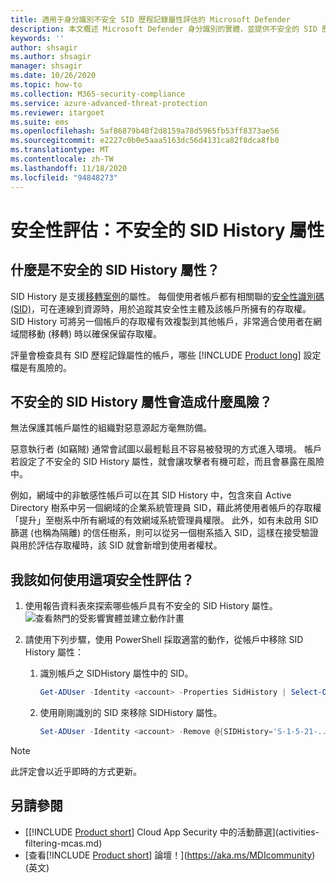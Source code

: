 ```yaml
---
title: 適用于身分識別不安全 SID 歷程記錄屬性評估的 Microsoft Defender
description: 本文概述 Microsoft Defender 身分識別的實體，並提供不安全的 SID 歷程記錄屬性身分識別安全性狀態評估報告。
keywords: ''
author: shsagir
ms.author: shsagir
manager: shsagir
ms.date: 10/26/2020
ms.topic: how-to
ms.collection: M365-security-compliance
ms.service: azure-advanced-threat-protection
ms.reviewer: itargoet
ms.suite: ems
ms.openlocfilehash: 5af86879b48f2d8159a78d5965fb53ff8373ae56
ms.sourcegitcommit: e2227c0b0e5aaa5163dc56d4131ca82f8dca8fb0
ms.translationtype: MT
ms.contentlocale: zh-TW
ms.lasthandoff: 11/18/2020
ms.locfileid: "94848273"
---
```

# <a name="security-assessment-unsecure-sid-history-attributes"></a>安全性評估：不安全的 SID History 屬性

## <a name="what-is-an-unsecure-sid-history-attribute"></a>什麼是不安全的 SID History 屬性？

SID History 是支援[移轉案例](/previous-versions/windows/it-pro/windows-server-2003/cc779590(v=ws.10))的屬性。 每個使用者帳戶都有相關聯的[安全性識別碼 (SID)](/windows/win32/secauthz/security-identifiers)，可在連線到資源時，用於追蹤其安全性主體及該帳戶所擁有的存取權。 SID History 可將另一個帳戶的存取權有效複製到其他帳戶，非常適合使用者在網域間移動 (移轉) 時以確保保留存取權。

評量會檢查具有 SID 歷程記錄屬性的帳戶，哪些 [!INCLUDE [Product long](includes/product-long.md)] 設定檔是有風險的。

## <a name="what-risk-does-unsecure-sid-history-attribute-pose"></a>不安全的 SID History 屬性會造成什麼風險？

無法保護其帳戶屬性的組織對惡意源起方毫無防備。

惡意執行者 (如竊賊) 通常會試圖以最輕鬆且不容易被發現的方式進入環境。 帳戶若設定了不安全的 SID History 屬性，就會讓攻擊者有機可趁，而且會暴露在風險中。

例如，網域中的非敏感性帳戶可以在其 SID History 中，包含來自 Active Directory 樹系中另一個網域的企業系統管理員 SID，藉此將使用者帳戶的存取權「提升」至樹系中所有網域的有效網域系統管理員權限。 此外，如有未啟用 SID 篩選 (也稱為隔離) 的信任樹系，則可以從另一個樹系插入 SID，這樣在接受驗證與用於評估存取權時，該 SID 就會新增到使用者權杖。

## <a name="how-do-i-use-this-security-assessment"></a>我該如何使用這項安全性評估？

1. 使用報告資料表來探索哪些帳戶具有不安全的 SID History 屬性。
    ![查看熱門的受影響實體並建立動作計畫](media/cas-isp-unsecure-sid-history-attribute-1.png)
1. 請使用下列步驟，使用 PowerShell 採取適當的動作，從帳戶中移除 SID History 屬性：

    1. 識別帳戶之 SIDHistory 屬性中的 SID。

        ```powershell
        Get-ADUser -Identity <account> -Properties SidHistory | Select-Object -ExpandProperty SIDHistory
        ```

    2. 使用剛剛識別的 SID 來移除 SIDHistory 屬性。

        ```powershell
        Set-ADUser -Identity <account> -Remove @{SIDHistory='S-1-5-21-...'}
        ```

> [!NOTE]
> 此評定會以近乎即時的方式更新。

## <a name="see-also"></a>另請參閱

- [[!INCLUDE [Product short](includes/product-short.md)] Cloud App Security 中的活動篩選](activities-filtering-mcas.md)
- [查看[!INCLUDE [Product short](includes/product-short.md)] 論壇！](https://aka.ms/MDIcommunity)\(英文\)
